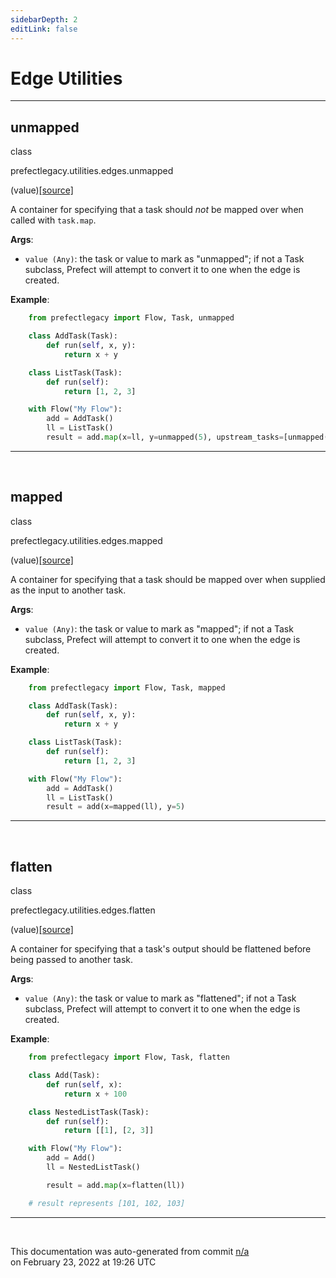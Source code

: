 ```yaml
---
sidebarDepth: 2
editLink: false
---
```

# Edge Utilities
---
 ## unmapped
 <div class='class-sig' id='prefect-utilities-edges-unmapped'><p class="prefect-sig">class </p><p class="prefect-class">prefectlegacy.utilities.edges.unmapped</p>(value)<span class="source"><a href="https://github.com/PrefectHQ/prefect/blob/master/src/prefectlegacy/utilities/edges.py#L57">[source]</a></span></div>

A container for specifying that a task should _not_ be mapped over when called with `task.map`.

**Args**:     <ul class="args"><li class="args">`value (Any)`: the task or value to mark as "unmapped"; if not a Task         subclass, Prefect will attempt to convert it to one when the edge is         created.</li></ul> **Example**:     
```python
    from prefectlegacy import Flow, Task, unmapped

    class AddTask(Task):
        def run(self, x, y):
            return x + y

    class ListTask(Task):
        def run(self):
            return [1, 2, 3]

    with Flow("My Flow"):
        add = AddTask()
        ll = ListTask()
        result = add.map(x=ll, y=unmapped(5), upstream_tasks=[unmapped(Task())])

```


---
<br>

 ## mapped
 <div class='class-sig' id='prefect-utilities-edges-mapped'><p class="prefect-sig">class </p><p class="prefect-class">prefectlegacy.utilities.edges.mapped</p>(value)<span class="source"><a href="https://github.com/PrefectHQ/prefect/blob/master/src/prefectlegacy/utilities/edges.py#L25">[source]</a></span></div>

A container for specifying that a task should be mapped over when supplied as the input to another task.

**Args**:     <ul class="args"><li class="args">`value (Any)`: the task or value to mark as "mapped"; if not a Task         subclass, Prefect will attempt to convert it to one when the edge is         created.</li></ul> **Example**:     
```python
    from prefectlegacy import Flow, Task, mapped

    class AddTask(Task):
        def run(self, x, y):
            return x + y

    class ListTask(Task):
        def run(self):
            return [1, 2, 3]

    with Flow("My Flow"):
        add = AddTask()
        ll = ListTask()
        result = add(x=mapped(ll), y=5)

```


---
<br>

 ## flatten
 <div class='class-sig' id='prefect-utilities-edges-flatten'><p class="prefect-sig">class </p><p class="prefect-class">prefectlegacy.utilities.edges.flatten</p>(value)<span class="source"><a href="https://github.com/PrefectHQ/prefect/blob/master/src/prefectlegacy/utilities/edges.py#L89">[source]</a></span></div>

A container for specifying that a task's output should be flattened before being passed to another task.

**Args**:     <ul class="args"><li class="args">`value (Any)`: the task or value to mark as "flattened"; if not a Task         subclass, Prefect will attempt to convert it to one when the edge is         created.</li></ul> **Example**:     
```python
    from prefectlegacy import Flow, Task, flatten

    class Add(Task):
        def run(self, x):
            return x + 100

    class NestedListTask(Task):
        def run(self):
            return [[1], [2, 3]]

    with Flow("My Flow"):
        add = Add()
        ll = NestedListTask()

        result = add.map(x=flatten(ll))

    # result represents [101, 102, 103]

```


---
<br>


<p class="auto-gen">This documentation was auto-generated from commit <a href='https://github.com/PrefectHQ/prefect/commit/n/a'>n/a</a> </br>on February 23, 2022 at 19:26 UTC</p>